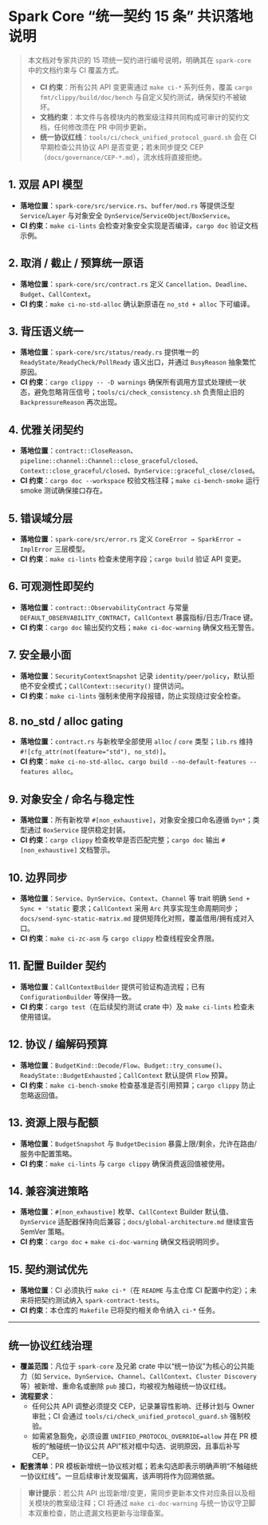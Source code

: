 # Spark Core “统一契约 15 条” 共识落地说明

> 本文档对专家共识的 15 项统一契约进行编号说明，明确其在 `spark-core` 中的文档约束与 CI 覆盖方式。
>
> - **CI 约束**：所有公共 API 变更需通过 `make ci-*` 系列任务，覆盖 `cargo fmt/clippy/build/doc/bench` 与自定义契约测试，确保契约不被破坏。
> - **文档约束**：本文件与各模块内的教案级注释共同构成可审计的契约文档，任何修改须在 PR 中同步更新。
> - **统一协议红线**：`tools/ci/check_unified_protocol_guard.sh` 会在 CI 早期检查公共协议 API 是否变更；若未同步提交 CEP（`docs/governance/CEP-*.md`），流水线将直接拒绝。

## 1. 双层 API 模型
- **落地位置**：`spark-core/src/service.rs`、`buffer/mod.rs` 等提供泛型 `Service`/`Layer` 与对象安全 `DynService`/`ServiceObject`/`BoxService`。
- **CI 约束**：`make ci-lints` 会检查对象安全实现是否编译，`cargo doc` 验证文档示例。

## 2. 取消 / 截止 / 预算统一原语
- **落地位置**：`spark-core/src/contract.rs` 定义 `Cancellation`、`Deadline`、`Budget`、`CallContext`。
- **CI 约束**：`make ci-no-std-alloc` 确认新原语在 `no_std + alloc` 下可编译。

## 3. 背压语义统一
- **落地位置**：`spark-core/src/status/ready.rs` 提供唯一的 `ReadyState/ReadyCheck/PollReady` 语义出口，并通过 `BusyReason` 抽象繁忙原因。
- **CI 约束**：`cargo clippy -- -D warnings` 确保所有调用方显式处理统一状态，避免忽略背压信号；`tools/ci/check_consistency.sh` 负责阻止旧的 `BackpressureReason` 再次出现。

## 4. 优雅关闭契约
- **落地位置**：`contract::CloseReason`、`pipeline::channel::Channel::close_graceful/closed`、`Context::close_graceful/closed`、`DynService::graceful_close/closed`。
- **CI 约束**：`cargo doc --workspace` 校验文档注释；`make ci-bench-smoke` 运行 smoke 测试确保接口存在。

## 5. 错误域分层
- **落地位置**：`spark-core/src/error.rs` 定义 `CoreError → SparkError → ImplError` 三层模型。
- **CI 约束**：`make ci-lints` 检查未使用字段；`cargo build` 验证 API 变更。

## 6. 可观测性即契约
- **落地位置**：`contract::ObservabilityContract` 与常量 `DEFAULT_OBSERVABILITY_CONTRACT`，`CallContext` 暴露指标/日志/Trace 键。
- **CI 约束**：`cargo doc` 输出契约文档；`make ci-doc-warning` 确保文档无警告。

## 7. 安全最小面
- **落地位置**：`SecurityContextSnapshot` 记录 `identity/peer/policy`，默认拒绝不安全模式；`CallContext::security()` 提供访问。
- **CI 约束**：`make ci-lints` 强制未使用字段报错，防止实现绕过安全检查。

## 8. no_std / alloc gating
- **落地位置**：`contract.rs` 与新枚举全部使用 `alloc` / `core` 类型；`lib.rs` 维持 `#![cfg_attr(not(feature="std"), no_std)]`。
- **CI 约束**：`make ci-no-std-alloc`、`cargo build --no-default-features --features alloc`。

## 9. 对象安全 / 命名与稳定性
- **落地位置**：所有新枚举 `#[non_exhaustive]`，对象安全接口命名遵循 `Dyn*`；类型通过 `BoxService` 提供稳定封装。
- **CI 约束**：`cargo clippy` 检查枚举是否匹配完整；`cargo doc` 输出 `#[non_exhaustive]` 文档警示。

## 10. 边界同步
- **落地位置**：`Service`、`DynService`、`Context`、`Channel` 等 trait 明确 `Send + Sync + 'static` 要求；`CallContext` 采用 `Arc` 共享实现生命周期同步；`docs/send-sync-static-matrix.md` 提供矩阵化对照，覆盖借用/拥有成对入口。
- **CI 约束**：`make ci-zc-asm` 与 `cargo clippy` 检查线程安全界限。

## 11. 配置 Builder 契约
- **落地位置**：`CallContextBuilder` 提供可验证构造流程；已有 `ConfigurationBuilder` 等保持一致。
- **CI 约束**：`cargo test`（在后续契约测试 crate 中）及 `make ci-lints` 检查未使用错误。

## 12. 协议 / 编解码预算
- **落地位置**：`BudgetKind::Decode/Flow`、`Budget::try_consume()`、`ReadyState::BudgetExhausted`；`CallContext` 默认提供 `Flow` 预算。
- **CI 约束**：`make ci-bench-smoke` 检查基准是否引用预算；`cargo clippy` 防止忽略返回值。

## 13. 资源上限与配额
- **落地位置**：`BudgetSnapshot` 与 `BudgetDecision` 暴露上限/剩余，允许在路由/服务中配置策略。
- **CI 约束**：`make ci-lints` 与 `cargo clippy` 确保消费返回值被使用。

## 14. 兼容演进策略
- **落地位置**：`#[non_exhaustive]` 枚举、`CallContext` Builder 默认值、`DynService` 适配器保持向后兼容；`docs/global-architecture.md` 继续宣告 SemVer 策略。
- **CI 约束**：`cargo doc` + `make ci-doc-warning` 确保文档说明同步。

## 15. 契约测试优先
- **落地位置**：CI 必须执行 `make ci-*`（在 `README` 与主仓库 CI 配置中约定）；未来将把契约测试纳入 `spark-contract-tests`。
- **CI 约束**：本仓库的 `Makefile` 已将契约相关命令纳入 `ci-*` 任务。

---

## 统一协议红线治理

- **覆盖范围**：凡位于 `spark-core` 及兄弟 crate 中以“统一协议”为核心的公共能力（如 `Service`、`DynService`、`Channel`、`CallContext`、`Cluster Discovery` 等）被新增、重命名或删除 `pub` 接口，均被视为触碰统一协议红线。
- **流程要求**：
  - 任何公共 API 调整必须提交 CEP，记录兼容性影响、迁移计划与 Owner 审批；CI 会通过 `tools/ci/check_unified_protocol_guard.sh` 强制校验。
  - 如需紧急豁免，必须设置 `UNIFIED_PROTOCOL_OVERRIDE=allow` 并在 PR 模板的“触碰统一协议公共 API”核对框中勾选、说明原因，且事后补写 CEP。
- **配套清单**：PR 模板新增统一协议核对框；若未勾选即表示明确声明“不触碰统一协议红线”。一旦后续审计发现偏离，该声明将作为回溯依据。

> **审计提示**：若公共 API 出现新增/变更，需同步更新本文件对应条目以及相关模块的教案级注释；CI 将通过 `make ci-doc-warning` 与统一协议守卫脚本双重检查，防止遗漏文档更新与治理备案。
